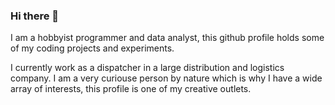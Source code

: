 ### Hi there 👋
I am a hobbyist programmer and data analyst, this github profile holds some of my coding projects and experiments.

I currently work as a dispatcher in a large distribution and logistics company.
I am a very curiouse person by nature which is why I have a wide array of interests, this profile is one of my creative outlets.

<!--
**llaltxll/llaltxll** is a ✨ _special_ ✨ repository because its `README.md` (this file) appears on your GitHub profile.

Here are some ideas to get you started:

- 🔭 I’m currently working on ...
- 🌱 I’m currently learning ...
- 👯 I’m looking to collaborate on ...
- 🤔 I’m looking for help with ...
- 💬 Ask me about ...
- 📫 How to reach me: ...
- 😄 Pronouns: ...
- ⚡ Fun fact: ...
-->

